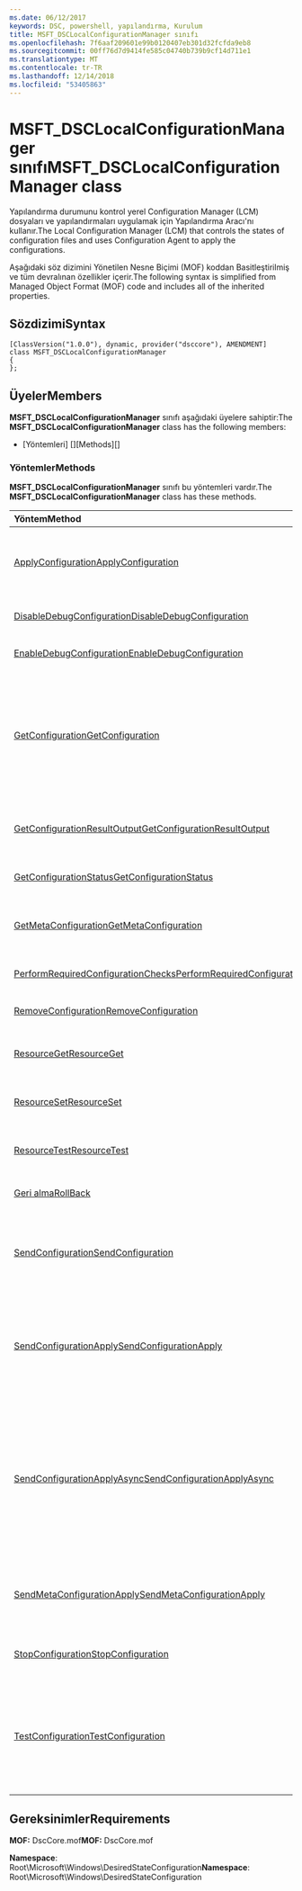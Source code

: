 ```yaml
---
ms.date: 06/12/2017
keywords: DSC, powershell, yapılandırma, Kurulum
title: MSFT_DSCLocalConfigurationManager sınıfı
ms.openlocfilehash: 7f6aaf209601e99b0120407eb301d32fcfda9eb8
ms.sourcegitcommit: 00ff76d7d9414fe585c04740b739b9cf14d711e1
ms.translationtype: MT
ms.contentlocale: tr-TR
ms.lasthandoff: 12/14/2018
ms.locfileid: "53405863"
---
```

# <a name="msftdsclocalconfigurationmanager-class"></a><span data-ttu-id="9f868-103">MSFT_DSCLocalConfigurationManager sınıfı</span><span class="sxs-lookup"><span data-stu-id="9f868-103">MSFT_DSCLocalConfigurationManager class</span></span>

<span data-ttu-id="9f868-104">Yapılandırma durumunu kontrol yerel Configuration Manager (LCM) dosyaları ve yapılandırmaları uygulamak için Yapılandırma Aracı'nı kullanır.</span><span class="sxs-lookup"><span data-stu-id="9f868-104">The Local Configuration Manager (LCM) that controls the states of configuration files and uses Configuration Agent to apply the configurations.</span></span>

<span data-ttu-id="9f868-105">Aşağıdaki söz dizimini Yönetilen Nesne Biçimi (MOF) koddan Basitleştirilmiş ve tüm devralınan özellikler içerir.</span><span class="sxs-lookup"><span data-stu-id="9f868-105">The following syntax is simplified from Managed Object Format (MOF) code and includes all of the inherited properties.</span></span>

## <a name="syntax"></a><span data-ttu-id="9f868-106">Sözdizimi</span><span class="sxs-lookup"><span data-stu-id="9f868-106">Syntax</span></span>

```
[ClassVersion("1.0.0"), dynamic, provider("dsccore"), AMENDMENT]
class MSFT_DSCLocalConfigurationManager
{
};
```

## <a name="members"></a><span data-ttu-id="9f868-107">Üyeler</span><span class="sxs-lookup"><span data-stu-id="9f868-107">Members</span></span>

<span data-ttu-id="9f868-108">**MSFT_DSCLocalConfigurationManager** sınıfı aşağıdaki üyelere sahiptir:</span><span class="sxs-lookup"><span data-stu-id="9f868-108">The **MSFT_DSCLocalConfigurationManager** class has the following members:</span></span>

- <span data-ttu-id="9f868-109">[Yöntemleri] []</span><span class="sxs-lookup"><span data-stu-id="9f868-109">[Methods][]</span></span>

### <a name="methods"></a><span data-ttu-id="9f868-110">Yöntemler</span><span class="sxs-lookup"><span data-stu-id="9f868-110">Methods</span></span>

<span data-ttu-id="9f868-111">**MSFT_DSCLocalConfigurationManager** sınıfı bu yöntemleri vardır.</span><span class="sxs-lookup"><span data-stu-id="9f868-111">The **MSFT_DSCLocalConfigurationManager** class has these methods.</span></span>

|<span data-ttu-id="9f868-112">Yöntem</span><span class="sxs-lookup"><span data-stu-id="9f868-112">Method</span></span> |<span data-ttu-id="9f868-113">Açıklama</span><span class="sxs-lookup"><span data-stu-id="9f868-113">Description</span></span> |
|:--- |:---|
| [<span data-ttu-id="9f868-114">ApplyConfiguration</span><span class="sxs-lookup"><span data-stu-id="9f868-114">ApplyConfiguration</span></span>](msft-dsclocalconfigurationmanager-applyconfiguration.md)| <span data-ttu-id="9f868-115">Yapılandırma Aracı, bekleyen yapılandırmayı uygulamak için kullanır.</span><span class="sxs-lookup"><span data-stu-id="9f868-115">Uses the Configuration Agent to apply the configuration that is pending.</span></span>|
| [<span data-ttu-id="9f868-116">DisableDebugConfiguration</span><span class="sxs-lookup"><span data-stu-id="9f868-116">DisableDebugConfiguration</span></span>](msft-dsclocalconfigurationmanager-disabledebugconfiguration.md)| <span data-ttu-id="9f868-117">DSC kaynak hata ayıklama devre dışı bırakır.</span><span class="sxs-lookup"><span data-stu-id="9f868-117">Disables DSC resource debugging.</span></span>|
| [<span data-ttu-id="9f868-118">EnableDebugConfiguration</span><span class="sxs-lookup"><span data-stu-id="9f868-118">EnableDebugConfiguration</span></span>](msft-dsclocalconfigurationmanager-enabledebugconfiguration.md)| <span data-ttu-id="9f868-119">DSC kaynak hata ayıklamasını etkinleştirir.</span><span class="sxs-lookup"><span data-stu-id="9f868-119">Enables DSC resource debugging.</span></span>|
| [<span data-ttu-id="9f868-120">GetConfiguration</span><span class="sxs-lookup"><span data-stu-id="9f868-120">GetConfiguration</span></span>](msft-dsclocalconfigurationmanager-getconfiguration.md)| <span data-ttu-id="9f868-121">Yönetilen düğüme yapılandırma belgesi gönderir ve kullandığı **alma** yapılandırmayı uygulamak için yapılandırma aracısı yöntemi.</span><span class="sxs-lookup"><span data-stu-id="9f868-121">Sends the configuration document to the managed node and uses the **Get** method of the Configuration Agent to apply the configuration.</span></span>|
| [<span data-ttu-id="9f868-122">GetConfigurationResultOutput</span><span class="sxs-lookup"><span data-stu-id="9f868-122">GetConfigurationResultOutput</span></span>](msft-dsclocalconfigurationmanager-getconfigurationresultoutput.md)| <span data-ttu-id="9f868-123">Belirli bir işle ilgili yapılandırma aracı çıkış alır.</span><span class="sxs-lookup"><span data-stu-id="9f868-123">Gets the Configuration Agent output relating to a specific job.</span></span>|
| [<span data-ttu-id="9f868-124">GetConfigurationStatus</span><span class="sxs-lookup"><span data-stu-id="9f868-124">GetConfigurationStatus</span></span>](msft-dsclocalconfigurationmanager-getconfigurationstatus.md)| <span data-ttu-id="9f868-125">Yapılandırma durumu geçmişi Al</span><span class="sxs-lookup"><span data-stu-id="9f868-125">Get the configuration status history.</span></span>|
| [<span data-ttu-id="9f868-126">GetMetaConfiguration</span><span class="sxs-lookup"><span data-stu-id="9f868-126">GetMetaConfiguration</span></span>](msft-dsclocalconfigurationmanager-getmetaconfiguration.md)| <span data-ttu-id="9f868-127">Yapılandırma Aracı denetlemek için kullanılan LCM ayarlarını alır.</span><span class="sxs-lookup"><span data-stu-id="9f868-127">Gets the LCM settings that are used to control Configuration Agent.</span></span>|
| [<span data-ttu-id="9f868-128">PerformRequiredConfigurationChecks</span><span class="sxs-lookup"><span data-stu-id="9f868-128">PerformRequiredConfigurationChecks</span></span>](msft-dsclocalconfigurationmanager-performrequiredconfigurationchecks.md)| <span data-ttu-id="9f868-129">Tutarlılık denetimi başlatır.</span><span class="sxs-lookup"><span data-stu-id="9f868-129">Starts the consistency check.</span></span>|
| [<span data-ttu-id="9f868-130">RemoveConfiguration</span><span class="sxs-lookup"><span data-stu-id="9f868-130">RemoveConfiguration</span></span>](msft-dsclocalconfigurationmanager-removeconfiguration.md)| <span data-ttu-id="9f868-131">Yapılandırma dosyaları kaldırır.</span><span class="sxs-lookup"><span data-stu-id="9f868-131">Removes the configuration files.</span></span>|
| [<span data-ttu-id="9f868-132">ResourceGet</span><span class="sxs-lookup"><span data-stu-id="9f868-132">ResourceGet</span></span>](msft-dsclocalconfigurationmanager-resourceget.md)| <span data-ttu-id="9f868-133">Doğrudan çağıran **alma** DSC kaynağı yöntemi.</span><span class="sxs-lookup"><span data-stu-id="9f868-133">Directly calls the **Get** method of a DSC resource.</span></span>|
| [<span data-ttu-id="9f868-134">ResourceSet</span><span class="sxs-lookup"><span data-stu-id="9f868-134">ResourceSet</span></span>](msft-dsclocalconfigurationmanager-resourceset.md)| <span data-ttu-id="9f868-135">Doğrudan çağıran **ayarlamak** DSC kaynağı yöntemi.</span><span class="sxs-lookup"><span data-stu-id="9f868-135">Directly calls the **Set** method of a DSC resource.</span></span>|
| [<span data-ttu-id="9f868-136">ResourceTest</span><span class="sxs-lookup"><span data-stu-id="9f868-136">ResourceTest</span></span>](msft-dsclocalconfigurationmanager-resourcetest.md)| <span data-ttu-id="9f868-137">Doğrudan çağıran **Test** DSC kaynağı yöntemi.</span><span class="sxs-lookup"><span data-stu-id="9f868-137">Directly calls the **Test** method of a DSC resource.</span></span>|
| [<span data-ttu-id="9f868-138">Geri alma</span><span class="sxs-lookup"><span data-stu-id="9f868-138">RollBack</span></span>](msft-dsclocalconfigurationmanager-rollback.md)| <span data-ttu-id="9f868-139">Bir önceki yapılandırmaya geri dön dökümü yapar.</span><span class="sxs-lookup"><span data-stu-id="9f868-139">Rolls back to a previous configuration.</span></span>|
| [<span data-ttu-id="9f868-140">SendConfiguration</span><span class="sxs-lookup"><span data-stu-id="9f868-140">SendConfiguration</span></span>](msft-dsclocalconfigurationmanager-sendconfiguration.md)| <span data-ttu-id="9f868-141">Yapılandırma belgelerini yönetilen düğüme gönderir ve bir bekleyen değişiklik olarak kaydeder.</span><span class="sxs-lookup"><span data-stu-id="9f868-141">Sends the configuration document to the managed node and saves it as a pending change.</span></span>|
| [<span data-ttu-id="9f868-142">SendConfigurationApply</span><span class="sxs-lookup"><span data-stu-id="9f868-142">SendConfigurationApply</span></span>](msft-dsclocalconfigurationmanager-sendconfigurationapply.md)| <span data-ttu-id="9f868-143">Yapılandırma belgelerini yönetilen düğüme gönderir ve yapılandırmayı uygulamak için yapılandırma aracısı kullanır.</span><span class="sxs-lookup"><span data-stu-id="9f868-143">Sends the configuration document to the managed node and uses the Configuration Agent to apply the configuration.</span></span>|
| [<span data-ttu-id="9f868-144">SendConfigurationApplyAsync</span><span class="sxs-lookup"><span data-stu-id="9f868-144">SendConfigurationApplyAsync</span></span>](msft-dsclocalconfigurationmanager-sendconfigurationapplyasync.md)| <span data-ttu-id="9f868-145">Yapılandırma belgelerini yönetilen düğüme gönderin ve yapılandırmayı uygulamak için Yapılandırma Aracı'nı kullanmaya başlayın.</span><span class="sxs-lookup"><span data-stu-id="9f868-145">Send the configuration document to the managed node and start using the Configuration Agent to apply the configuration.</span></span> <span data-ttu-id="9f868-146">GetConfigurationResultOutput sonuç çıkış almak için kullanın.</span><span class="sxs-lookup"><span data-stu-id="9f868-146">Use GetConfigurationResultOutput to retrieve result output.</span></span>|
| [<span data-ttu-id="9f868-147">SendMetaConfigurationApply</span><span class="sxs-lookup"><span data-stu-id="9f868-147">SendMetaConfigurationApply</span></span>](msft-dsclocalconfigurationmanager-sendmetaconfigurationapply.md)| <span data-ttu-id="9f868-148">Yapılandırma Aracı denetlemek için kullanılan LCM ayarlarını belirler.</span><span class="sxs-lookup"><span data-stu-id="9f868-148">Sets the LCM settings that are used to control the Configuration Agent.</span></span>|
| [<span data-ttu-id="9f868-149">StopConfiguration</span><span class="sxs-lookup"><span data-stu-id="9f868-149">StopConfiguration</span></span>](msft-dsclocalconfigurationmanager-stopconfiguration.md)| <span data-ttu-id="9f868-150">Devam eden yapılandırma durdurur.</span><span class="sxs-lookup"><span data-stu-id="9f868-150">Stops the configuration that is in progress.</span></span>|
| [<span data-ttu-id="9f868-151">TestConfiguration</span><span class="sxs-lookup"><span data-stu-id="9f868-151">TestConfiguration</span></span>](msft-dsclocalconfigurationmanager-testconfiguration.md)| <span data-ttu-id="9f868-152">Yapılandırma belgelerini yönetilen düğüme gönderir ve belgeyi karşı geçerli yapılandırmasını doğrular.</span><span class="sxs-lookup"><span data-stu-id="9f868-152">Sends the configuration document to the managed node and verifies the current configuration against the document.</span></span>|

## <a name="requirements"></a><span data-ttu-id="9f868-153">Gereksinimler</span><span class="sxs-lookup"><span data-stu-id="9f868-153">Requirements</span></span>

<span data-ttu-id="9f868-154">**MOF:** DscCore.mof</span><span class="sxs-lookup"><span data-stu-id="9f868-154">**MOF:** DscCore.mof</span></span>

<span data-ttu-id="9f868-155">**Namespace**: Root\Microsoft\Windows\DesiredStateConfiguration</span><span class="sxs-lookup"><span data-stu-id="9f868-155">**Namespace**: Root\Microsoft\Windows\DesiredStateConfiguration</span></span>